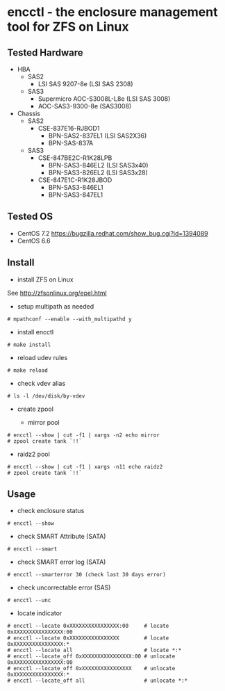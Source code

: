 # encctl - the enclosure management tool for ZFS on Linux

## Tested Hardware

* HBA
  * SAS2
    * LSI SAS 9207-8e (LSI SAS 2308)
  * SAS3
    * Supermicro AOC-S3008L-L8e (LSI SAS 3008)
    * AOC-SAS3-9300-8e (SAS3008)
* Chassis
  * SAS2
    * CSE-837E16-RJBOD1
      * BPN-SAS2-837EL1 (LSI SAS2X36)
      * BPN-SAS-837A
  * SAS3
    * CSE-847BE2C-R1K28LPB
      * BPN-SAS3-846EL2 (LSI SAS3x40)
      * BPN-SAS3-826EL2 (LSI SAS3x28)
    * CSE-847E1C-R1K28JBOD
      * BPN-SAS3-846EL1
      * BPN-SAS3-847EL1

## Tested OS

* CentOS 7.2 https://bugzilla.redhat.com/show_bug.cgi?id=1394089
* CentOS 6.6

## Install

* install ZFS on Linux

See http://zfsonlinux.org/epel.html

* setup multipath as needed

```
# mpathconf --enable --with_multipathd y
```

* install encctl

```
# make install
```

* reload udev rules

```
# make reload
```

* check vdev alias

```
# ls -l /dev/disk/by-vdev
```

* create zpool

  * mirror pool

```
# encctl --show | cut -f1 | xargs -n2 echo mirror
# zpool create tank `!!`
```

  * raidz2 pool

```
# encctl --show | cut -f1 | xargs -n11 echo raidz2
# zpool create tank `!!`
```

## Usage

* check enclosure status

```
# encctl --show
```

* check SMART Attribute (SATA)

```
# encctl --smart
```

* check SMART error log (SATA)

```
# encctl --smarterror 30 (check last 30 days error)
```

* check uncorrectable error (SAS)

```
# encctl --unc
```

* locate indicator

```
# encctl --locate 0xXXXXXXXXXXXXXXXX:00     # locate 0xXXXXXXXXXXXXXXXX:00
# encctl --locate 0xXXXXXXXXXXXXXXXX        # locate 0xXXXXXXXXXXXXXXXX:*
# encctl --locate all                       # locate *:*
# encctl --locate_off 0xXXXXXXXXXXXXXXXX:00 # unlocate 0xXXXXXXXXXXXXXXXX:00
# encctl --locate_off 0xXXXXXXXXXXXXXXXX    # unlocate 0xXXXXXXXXXXXXXXXX:*
# encctl --locate_off all                   # unlocate *:*
```

